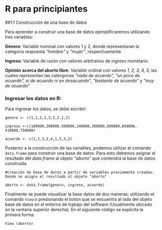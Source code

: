 # R para principiantes

##1.1 Construcción de una base de datos

Para aprender a construir una base de datos ejemplificaremos utilizando tres variables:

**Género**: Variable nominal con valores 1 y 2, donde representaran la categoría respuesta *"hombre"* y *"mujer"*, respectivamente.

**Ingreso**: Variable de razón con valores arbitrarios de ingreso monetario.

**Opinión acerca del aborto libre**: Variable ordinal con valores *1, 2, 3, 4, 5*; las cuales representan las catergorías *"nada de acuerdo", "un poco de acuerdo", ni de acuerdo ni en desacuerdo", "bastante de acuerdo"* y *"muy de acuerdo"*

### Ingresar los datos en R:

Para ingresar los datos, se debe escribir:

```
genero <- c(1,1,2,1,2,2,2,1,2)

ingreso <-c(100000,300000,500000,340000,300000,500000,650000,
410000,750000)

acuerdo <- c(1,1,3,2,4,1,5,3,2)
```
Posterior a la construcción de las variables, podemos utilizar el comando `data.frame` para construir una base de datos. Para esto debemos asignar el resultado del *data.frame* al objeto *"aborto"* que contendrá la base de datos construida.

```
#Creación de base de datos a partir de variables previamente creadas. Donde se asigna el resultado al objeto "aborto"

aborto <- data.frame(genero, ingreso, acuerdo) 
```
Finalmente se puede visualizar la base datos de dos maneras: utilizando el comando `View` o presionando el botón que se encuentra al lado del objeto base de datos en el entorno de trabajo del software (Usualmente ubicado en la ventana superior derecha). 
En el siguiente código se explicita la primera forma:

```
View (aborto)

```
